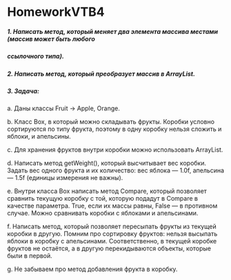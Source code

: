 # HomeworkVTB4
##### 1. Написать метод, который меняет два элемента массива местами (массив может быть любого
##### ссылочного типа).
##### 2. Написать метод, который преобразует массив в ArrayList.
##### 3. Задача:
a. Даны классы Fruit -> Apple, Orange.

b. Класс Box, в который можно складывать фрукты. Коробки условно сортируются по типу
фрукта, поэтому в одну коробку нельзя сложить и яблоки, и апельсины.

c. Для хранения фруктов внутри коробки можно использовать ArrayList.

d. Написать метод getWeight(), который высчитывает вес коробки. Задать вес одного
фрукта и их количество: вес яблока — 1.0f, апельсина — 1.5f (единицы измерения не
важны).

e. Внутри класса Box написать метод Compare, который позволяет сравнить текущую
коробку с той, которую подадут в Compare в качестве параметра. True, если их массы
равны, False — в противном случае. Можно сравнивать коробки с яблоками и
апельсинами.

f. Написать метод, который позволяет пересыпать фрукты из текущей коробки в другую.
Помним про сортировку фруктов: нельзя высыпать яблоки в коробку с апельсинами.
Соответственно, в текущей коробке фруктов не остаётся, а в другую перекидываются
объекты, которые были в первой.

g. Не забываем про метод добавления фрукта в коробку.

